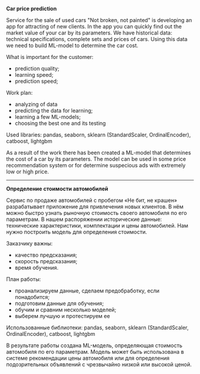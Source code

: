 **Car price prediction**

Service for the sale of used cars "Not broken, not painted" is developing an app for attracting of new clients.
In the app you can quickly find out the market value of your car by its parameters.
We have historical data: technical specifications, complete sets and prices of cars.
Using this data we need to build ML-model to determine the car cost.

What is important for the customer:

- prediction quality;
- learning speed;
- prediction speed;

Work plan:
- analyzing of data
- predicting the data for learning;
- learning a few ML-models;
- choosing the best one and its testing

Used libraries: pandas, seaborn, sklearn (StandardScaler, OrdinalEncoder), catboost, lightgbm

As a result of the work there has been created a ML-model that determines the cost of a car by its parameters.
The model can be used in some price recommendation system or for determine suspecious ads with extremely low or high price.

___
**Определение стоимости автомобилей**

Сервис по продаже автомобилей с пробегом «Не бит, не крашен» разрабатывает приложение для привлечения новых клиентов.
В нём можно быстро узнать рыночную стоимость своего автомобиля по его параметрам. В нашем распоряжении исторические данные: 
технические характеристики, комплектации и цены автомобилей. Нам нужно построить модель для определения стоимости. 

Заказчику важны:

- качество предсказания;
- скорость предсказания;
- время обучения.

План работы:
- проанализируем данные, сделаем предобработку, если понадобится;
- подготовим данные для обучения;
- обучим и сравним несколько моделей;
- выберем лучшую и протестируем ее

Использованные библиотеки: pandas, seaborn, sklearn (StandardScaler, OrdinalEncoder), catboost, lightgbm

В результате работы создана ML-модель, определяющая стоимость автомобиля по его параметрам.
Модель может быть использована в системе рекомендации цены автомобиля или для определения подозрительных объявлений с чрезвычайно низкой или высокой ценой.
